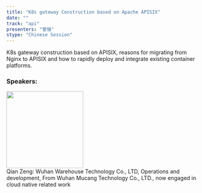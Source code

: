 ```yaml
---
title: "K8s gateway Construction based on Apache APISIX"
date: "" 
track: "api"
presenters: "曾强"
stype: "Chinese Session"
---
```

K8s gateway construction based on APISIX, reasons for migrating from Nginx to APISIX and how to rapidly deploy and integrate existing container platforms.
 ### Speakers: 
 <img src="images/speaker/1175.png" width="200" /><br>Qian Zeng: Wuhan Warehouse Technology Co., LTD, Operations and development, From Wuhan Mucang Technology Co., LTD., now engaged in cloud native related work

 